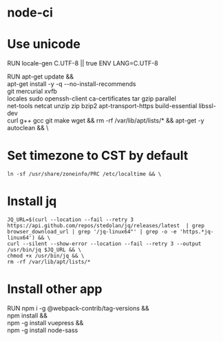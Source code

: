 # node-ci

# Use unicode
RUN locale-gen C.UTF-8 || true
ENV LANG=C.UTF-8

RUN apt-get update && \
    apt-get install -y  -q --no-install-recommends \
    git mercurial xvfb \
    locales sudo openssh-client ca-certificates tar gzip parallel \
    net-tools netcat unzip zip bzip2 apt-transport-https build-essential libssl-dev \
    curl g++ gcc git make wget && rm -rf /var/lib/apt/lists/* && apt-get -y autoclean && \

# Set timezone to CST by default
    ln -sf /usr/share/zoneinfo/PRC /etc/localtime && \
# Install jq    
    JQ_URL=$(curl --location --fail --retry 3 https://api.github.com/repos/stedolan/jq/releases/latest  | grep browser_download_url | grep '/jq-linux64"' | grep -o -e 'https.*jq-linux64') && \
    curl --silent --show-error --location --fail --retry 3 --output /usr/bin/jq $JQ_URL && \
    chmod +x /usr/bin/jq && \
    rm -rf /var/lib/apt/lists/*
# Install other app
RUN npm i -g @webpack-contrib/tag-versions && \
    npm install && \
	  npm -g install vuepress && \
    npm -g install node-sass
